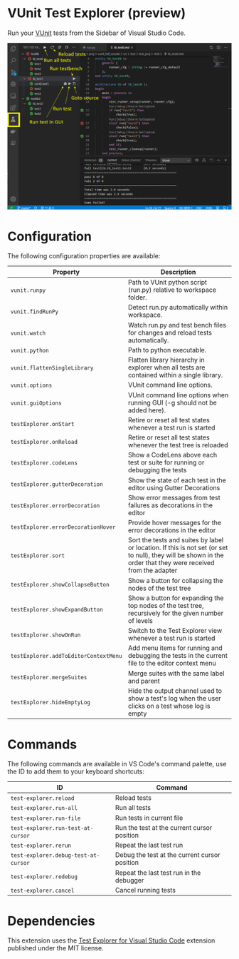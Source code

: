 # VUnit Test Explorer (preview)

Run your [VUnit](https://vunit.github.io/) tests from the Sidebar of Visual Studio Code.

![UI example](/img/screenshot.png?raw=true)

# Configuration

The following configuration properties are available:

Property                              | Description
--------------------------------------|---------------------------------------------------------------
`vunit.runpy`                         | Path to VUnit python script (run.py) relative to workspace folder.
`vunit.findRunPy`                     | Detect run.py automatically within workspace.
`vunit.watch`                         | Watch run.py and test bench files for changes and reload tests automatically.
`vunit.python`                        | Path to python executable.
`vunit.flattenSingleLibrary`          | Flatten library hierarchy in explorer when all tests are contained within a single library.
`vunit.options`                       | VUnit command line options.
`vunit.guiOptions`                    | VUnit command line options when running GUI (-g should not be added here).
`testExplorer.onStart`                | Retire or reset all test states whenever a test run is started
`testExplorer.onReload`               | Retire or reset all test states whenever the test tree is reloaded
`testExplorer.codeLens`               | Show a CodeLens above each test or suite for running or debugging the tests
`testExplorer.gutterDecoration`       | Show the state of each test in the editor using Gutter Decorations
`testExplorer.errorDecoration`        | Show error messages from test failures as decorations in the editor
`testExplorer.errorDecorationHover`   | Provide hover messages for the error decorations in the editor
`testExplorer.sort`                   | Sort the tests and suites by label or location. If this is not set (or set to null), they will be shown in the order that they were received from the adapter
`testExplorer.showCollapseButton`     | Show a button for collapsing the nodes of the test tree
`testExplorer.showExpandButton`       | Show a button for expanding the top nodes of the test tree, recursively for the given number of levels
`testExplorer.showOnRun`              | Switch to the Test Explorer view whenever a test run is started
`testExplorer.addToEditorContextMenu` | Add menu items for running and debugging the tests in the current file to the editor context menu
`testExplorer.mergeSuites`            | Merge suites with the same label and parent
`testExplorer.hideEmptyLog`           | Hide the output channel used to show a test's log when the user clicks on a test whose log is empty

# Commands

The following commands are available in VS Code's command palette, use the ID to add them to your keyboard shortcuts:

ID                                   | Command
-------------------------------------|--------------------------------------------
`test-explorer.reload`               | Reload tests
`test-explorer.run-all`              | Run all tests
`test-explorer.run-file`             | Run tests in current file
`test-explorer.run-test-at-cursor`   | Run the test at the current cursor position
`test-explorer.rerun`                | Repeat the last test run
`test-explorer.debug-test-at-cursor` | Debug the test at the current cursor position
`test-explorer.redebug`              | Repeat the last test run in the debugger
`test-explorer.cancel`               | Cancel running tests

# Dependencies

This extension uses the [Test Explorer for Visual Studio Code](https://github.com/hbenl/vscode-test-explorer) extension published under the MIT license.